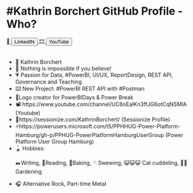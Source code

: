 <b><h1>#Kathrin Borchert GitHub Profile - Who?</h1></b>


🔗<a href="https://www.linkedin.com/in/kathrin-borchert-445807159/">
<button> LinkedIN </button>
</a>
   🎞️<a href="https://www.youtube.com/channel/UC6nEaIKn3ffJG6otCqNSMlA">
<button> YouTube </button>
</a>
<br>
<br>



<ul>
<li>
🦄 Kathrin Borchert </li> 
<li>💬 Nothing is impossible If you believe!</li> 
<li>💗 Passion for Data, #PowerBI, UI/UX, ReportDesign, REST API, Governance and Teaching</li> 
<li>⌨️ New Project: #PowerBI REST API with #Postman </li> 
<li>🌟Logo creator for PowerBIDays & Power Break</li> 
<li>📽️ https://www.youtube.com/channel/UC6nEaIKn3ffJG6otCqNSMlA (Youtube)</li> 
<li>📣https://sessionize.com/KathrinBorchert/ (Sessionize Profile)</li> 
<li>⚡https://powerusers.microsoft.com/t5/PPHHUG-Power-Platform-Hamburg/gh-p/PPHUG-PowerPlatformHamburgUserGroup (Power Platform User Group Hamburg) </li> 
<li>🪀 Hobbies:<p> 
✒️Writing, 📖Reading, 🍪Baking, 🪡Swewing, 😺😺😺 Cat cuddeling, 🧑‍🌾 Gardening <p></li> 
<li>🎧 Alternative Rock, Part-time Metal </li>
</ul>
